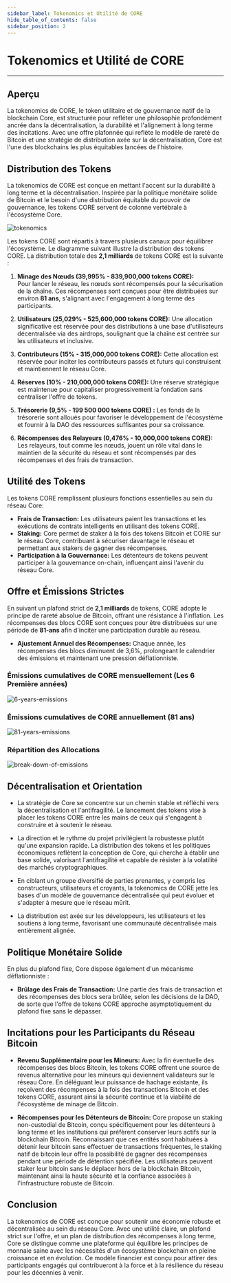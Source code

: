 ```yaml
---
sidebar_label: Tokenomics et Utilité de CORE
hide_table_of_contents: false
sidebar_position: 2
---
```


# Tokenomics et Utilité de CORE

---

## Aperçu

La tokenomics de CORE, le token utilitaire et de gouvernance natif de la blockchain Core, est structurée pour refléter une philosophie profondément ancrée dans la décentralisation, la durabilité et l'alignement à long terme des incitations. Avec une offre plafonnée qui reflète le modèle de rareté de Bitcoin et une stratégie de distribution axée sur la décentralisation, Core est l'une des blockchains les plus équitables lancées de l'histoire.

## Distribution des Tokens

La tokenomics de CORE est conçue en mettant l'accent sur la durabilité à long terme et la décentralisation. Inspirée par la politique monétaire solide de Bitcoin et le besoin d'une distribution équitable du pouvoir de gouvernance, les tokens CORE servent de colonne vertébrale à l'écosystème Core.

![tokenomics](../../../../static/img/tokenomics/CORE_Tokenomics.png)

Les tokens CORE sont répartis à travers plusieurs canaux pour équilibrer l'écosystème. Le diagramme suivant illustre la distribution des tokens CORE. La distribution totale des **2,1 milliards** de tokens CORE est la suivante :

1. **Minage des Nœuds (39,995% - 839,900,000 tokens CORE):**\
  Pour lancer le réseau, les nœuds sont récompensés pour la sécurisation de la chaîne. Ces récompenses sont conçues pour être distribuées sur environ **81 ans**, s'alignant avec l'engagement à long terme des participants.

2. **Utilisateurs (25,029% - 525,600,000 tokens CORE):** Une allocation significative est réservée pour des distributions à une base d'utilisateurs décentralisée via des airdrops, soulignant que la chaîne est centrée sur les utilisateurs et inclusive.

3. **Contributeurs (15% - 315,000,000 tokens CORE):** Cette allocation est réservée pour inciter les contributeurs passés et futurs qui construisent et maintiennent le réseau Core.

4. **Réserves (10% - 210,000,000 tokens CORE):** Une réserve stratégique est maintenue pour capitaliser progressivement la fondation sans centraliser l'offre de tokens.

5. **Trésorerie (9,5% - 199 500 000 tokens CORE) :** Les fonds de la trésorerie sont alloués pour favoriser le développement de l'écosystème et fournir à la DAO des ressources suffisantes pour sa croissance.

6. **Récompenses des Relayeurs (0,476% - 10,000,000 tokens CORE):** Les relayeurs, tout comme les nœuds, jouent un rôle vital dans le maintien de la sécurité du réseau et sont récompensés par des récompenses et des frais de transaction.

## Utilité des Tokens

Les tokens CORE remplissent plusieurs fonctions essentielles au sein du réseau Core:

- **Frais de Transaction:** Les utilisateurs paient les transactions et les exécutions de contrats intelligents en utilisant des tokens CORE.
- **Staking:** Core permet de staker à la fois des tokens Bitcoin et CORE sur le réseau Core, contribuant à sécuriser davantage le réseau et permettant aux stakers de gagner des récompenses.
- **Participation à la Gouvernance:** Les détenteurs de tokens peuvent participer à la gouvernance on-chain, influençant ainsi l'avenir du réseau Core.

## Offre et Émissions Strictes

En suivant un plafond strict de **2,1 milliards** de tokens, CORE adopte le principe de rareté absolue de Bitcoin, offrant une résistance à l'inflation. Les récompenses des blocs CORE sont conçues pour être distribuées sur une période de **81-ans** afin d'inciter une participation durable au réseau.

- **Ajustement Annuel des Récompenses:** Chaque année, les récompenses des blocs diminuent de 3,6%, prolongeant le calendrier des émissions et maintenant une pression déflationniste.

### Émissions cumulatives de CORE mensuellement (Les 6 Première années)

![6-years-emissions](../../../../static/img/tokenomics/Cumulative_CORE_Emissions_Monthly.png)

### Émissions cumulatives de CORE annuellement (81 ans)

![81-years-emissions](../../../../static/img/tokenomics/Cumulative_CORE_Emissions_Yearly.png)

### Répartition des Allocations

![break-down-of-emissions](../../../../static/img/tokenomics/Breakdown_of_Allocations.png)

## Décentralisation et Orientation

- La stratégie de Core se concentre sur un chemin stable et réfléchi vers la décentralisation et l'antifragilité. Le lancement des tokens vise à placer les tokens CORE entre les mains de ceux qui s'engagent à construire et à soutenir le réseau.

- La direction et le rythme du projet privilégient la robustesse plutôt qu'une expansion rapide. La distribution des tokens et les politiques économiques reflètent la conception de Core, qui cherche à établir une base solide, valorisant l'antifragilité et capable de résister à la volatilité des marchés cryptographiques.

- En ciblant un groupe diversifié de parties prenantes, y compris les constructeurs, utilisateurs et croyants, la tokenomics de CORE jette les bases d'un modèle de gouvernance décentralisée qui peut évoluer et s'adapter à mesure que le réseau mûrit.

- La distribution est axée sur les développeurs, les utilisateurs et les soutiens à long terme, favorisant une communauté décentralisée mais entièrement alignée.

## Politique Monétaire Solide

En plus du plafond fixe, Core dispose également d'un mécanisme déflationniste :

- **Brûlage des Frais de Transaction:** Une partie des frais de transaction et des récompenses des blocs sera brûlée, selon les décisions de la DAO, de sorte que l'offre de tokens CORE approche asymptotiquement du plafond fixe sans le dépasser.

## Incitations pour les Participants du Réseau Bitcoin

- **Revenu Supplémentaire pour les Mineurs:** Avec la fin éventuelle des récompenses des blocs Bitcoin, les tokens CORE offrent une source de revenus alternative pour les mineurs qui deviennent validateurs sur le réseau Core. En déléguant leur puissance de hachage existante, ils reçoivent des récompenses à la fois des transactions Bitcoin et des tokens CORE, assurant ainsi la sécurité continue et la viabilité de l'écosystème de minage de Bitcoin.

- **Récompenses pour les Détenteurs de Bitcoin:** Core propose un staking non-custodial de Bitcoin, conçu spécifiquement pour les détenteurs à long terme et les institutions qui préfèrent conserver leurs actifs sur la blockchain Bitcoin. Reconnaissant que ces entités sont habituées à détenir leur bitcoin sans effectuer de transactions fréquentes, le staking natif de bitcoin leur offre la possibilité de gagner des récompenses pendant une période de détention spécifiée. Les utilisateurs peuvent staker leur bitcoin sans le déplacer hors de la blockchain Bitcoin, maintenant ainsi la haute sécurité et la confiance associées à l'infrastructure robuste de Bitcoin.

## Conclusion

La tokenomics de CORE est conçue pour soutenir une économie robuste et décentralisée au sein du réseau Core. Avec une utilité claire, un plafond strict sur l'offre, et un plan de distribution des récompenses à long terme, Core se distingue comme une plateforme qui équilibre les principes de monnaie saine avec les nécessités d'un écosystème blockchain en pleine croissance et en évolution. Ce modèle financier est conçu pour attirer des participants engagés qui contribueront à la force et à la résilience du réseau pour les décennies à venir.
